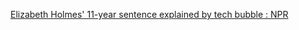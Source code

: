 
[Elizabeth Holmes' 11-year sentence explained by tech bubble : NPR](https://www.npr.org/2022/11/23/1138477784/elizabeth-holmes-sentenced-11-years-explained)

